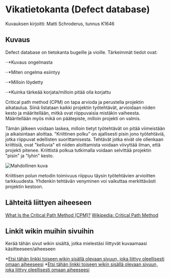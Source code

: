 # Vikatietokanta (Defect database)

Kuvauksen kirjoitti: Matti Schroderus, tunnus K1646

## Kuvaus
Defect database on tietokanta bugeille ja vioille. Tärkeimmät tiedot ovat:

⋅⋅*Kuvaus ongelmasta


⋅⋅*Miten ongelma esiintyy


⋅⋅*Milloin löydetty


⋅⋅*Kuinka tärkeää korjata/milloin pitää olla korjattu


Critical path method (CPM) on tapa arvioda ja perustella projektin aikataulua. 
Siinä listataan kaikki projektin työtehtävät, arvioidaan niiden kesto ja määritellään, mitkä ovat riippuvaisia mistäkin vaiheesta. 
Määritellään myös mikä on päätepiste, milloin projekti on valmis.

Tämän jälkeen voidaan laskea, milloin tietyt työtehtävät on pitää viimeistään ja aikaisintaan aloittaa. 
"Kriittinen polku" on ajallisesti pisin jono työtehtäviä, jotka riippuvat edellisten suorittamisesta. 
Tehtävät jotka eivät ole ollenkaan kriittisiä, ovat "kelluvia" eli niiden aloittamista voidaan viivyttää ilman, että projekti pitenee.
Kriittistä polkua tutkimalla voidaan selvittää projektin "pisin" ja "lyhin" kesto.


![Mahdollinen kuva](https://upload.wikimedia.org/wikipedia/commons/thumb/c/cd/SimpleAONwDrag3.png/800px-SimpleAONwDrag3.png)


Kriittisen polun metodin toimivuus riippuu täysin työtehtävien arvioitten tarkkuudesta. 
Yhdenkin tehtävän venyminen voi vaikuttaa merkittävästi projektin kestoon.


## Lähteitä liittyen aiheeseen

[What Is the Critical Path Method (CPM)?](https://www.smartsheet.com/critical-path-method)
[Wikipedia: Critical Path Method](https://en.wikipedia.org/wiki/Critical_path_method)

## Linkit wikin muihin sivuihin

Kerää tähän sivut wikin sisältä, jotka mielestäsi liittyvät kuvaamaasi käsitteeseen/aiheeseen

*[Etsi tähän linkki toiseen wikin sisällä olevaan sivuun, joka liittyy oleellisesti omaan aiheeseesi]()
*[Etsi tähän linkki toiseen wikin sisällä olevaan sivuun, joka liittyy oleellisesti omaan aiheeseesi]() 
